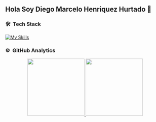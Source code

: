 ## Hola Soy Diego Marcelo Henriquez Hurtado 👋

### 🛠 &nbsp;Tech Stack
[![My Skills](https://skillicons.dev/icons?i=java,spring,git,mysql,idea,androidstudio,py,linux)](https://skillicons.dev)

### ⚙️ &nbsp;GitHub Analytics

<p align="center">
<a href="https://github.com/AVS1508">
  <img height="180em" src="https://github-readme-stats-eight-theta.vercel.app/api?username=DiegoHenriquezHurtado&show_icons=true&theme=algolia&include_all_commits=true&count_private=true"/>
  <img height="180em" src="https://github-readme-stats-eight-theta.vercel.app/api/top-langs/?username=DiegoHenriquezHurtado&layout=compact&langs_count=8&theme=algolia"/>
</a>
</p>

<!--
**DiegoHenriquezHurtado/DiegoHenriquezHurtado** is a ✨ _special_ ✨ repository because its `README.md` (this file) appears on your GitHub profile.

Here are some ideas to get you started:

- 🔭 I’m currently working on ...
- 🌱 I’m currently learning ...
- 👯 I’m looking to collaborate on ...
- 🤔 I’m looking for help with ...
- 💬 Ask me about ...
- 📫 How to reach me: ...
- 😄 Pronouns: ...
- ⚡ Fun fact: ...
-->
